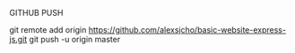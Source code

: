 GITHUB PUSH

git remote add origin https://github.com/alexsjcho/basic-website-express-js.git
git push -u origin master
